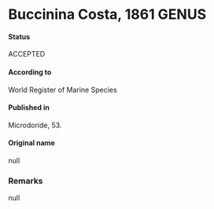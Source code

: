 Buccinina Costa, 1861 GENUS
=======

#### Status
ACCEPTED

#### According to
World Register of Marine Species

#### Published in
Microdoride, 53.

#### Original name
null

### Remarks
null